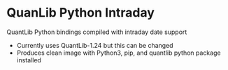 # QuanLib Python Intraday
QuantLib Python bindings compiled with intraday date support

* Currently uses QuantLib-1.24 but this can be changed
* Produces clean image with Python3, pip, and quantlib python package installed
